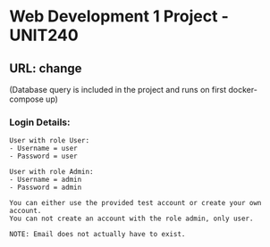 # Web Development 1 Project - UNIT240

## URL: change
(Database query is included in the project and runs on first docker-compose up)

### Login Details:
```
User with role User:
- Username = user
- Password = user

User with role Admin:
- Username = admin
- Password = admin

You can either use the provided test account or create your own account.
You can not create an account with the role admin, only user.

NOTE: Email does not actually have to exist. 
```
<br>
